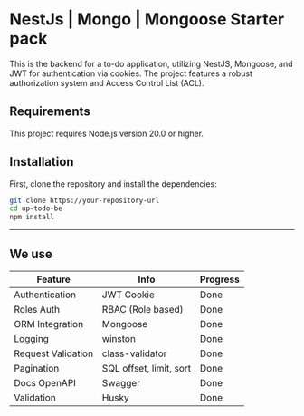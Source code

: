 # NestJs | Mongo | Mongoose Starter pack

This is the backend for a to-do application, utilizing NestJS, Mongoose, and JWT for authentication via cookies. The
project features a robust authorization system and Access Control List (ACL).

## Requirements

This project requires Node.js version 20.0 or higher.

## Installation

First, clone the repository and install the dependencies:

```bash
git clone https://your-repository-url
cd up-todo-be
npm install
```


<hr> 

## We use

| Feature            | Info                    | Progress |
|--------------------|-------------------------|----------|
| Authentication     | JWT Cookie              | Done     |
| Roles Auth         | RBAC (Role based)       | Done     |
| ORM Integration    | Mongoose                | Done     |
| Logging            | winston                 | Done     |
| Request Validation | class-validator         | Done     |
| Pagination         | SQL offset, limit, sort | Done     |
| Docs OpenAPI       | Swagger                 | Done     |
| Validation         | Husky                   | Done     |

[//]: # (| Docker Ready             | Dockerfile         | Done     |)
